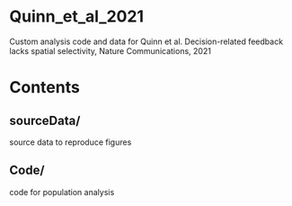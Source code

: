 # Quinn_et_al_2021
Custom analysis code and data for Quinn et al. Decision-related feedback lacks spatial selectivity, Nature Communications, 2021

# Contents
## sourceData/
source data to reproduce figures

## Code/ 
code for population analysis
